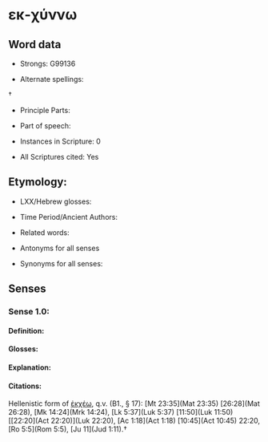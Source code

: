 # εκ-χύννω 

<!-- Status: S2=NeedsEdits -->
<!-- Lexica used for edits:   -->

## Word data

* Strongs: G99136

* Alternate spellings:

† 

* Principle Parts: 


* Part of speech: 


* Instances in Scripture: 0

* All Scriptures cited: Yes

## Etymology: 


* LXX/Hebrew glosses: 


* Time Period/Ancient Authors: 


* Related words: 

* Antonyms for all senses

* Synonyms for all senses: 


## Senses 


### Sense  1.0: 

#### Definition: 


#### Glosses:



#### Explanation:



#### Citations: 

Hellenistic form of [ἐκχέω](../G16320/01.md), q.v. (B1., § 17): [Mt 23:35](Mat 23:35) [26:28](Mat 26:28), [Mk 14:24](Mrk 14:24), [Lk 5:37](Luk 5:37) [11:50](Luk 11:50) [[22:20](Act 22:20)](Luk 22:20), [Ac 1:18](Act 1:18) [10:45](Act 10:45) 22:20, [Ro 5:5](Rom 5:5), [Ju 11](Jud 1:11).†
